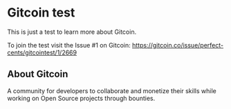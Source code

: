 # Gitcoin test

This is just a test to learn more about Gitcoin.

To join the test visit the Issue #1 on Gitcoin:
https://gitcoin.co/issue/perfect-cents/gitcointest/1/2669

## About Gitcoin
A community for developers to collaborate and monetize their skills while working on Open Source projects through bounties.